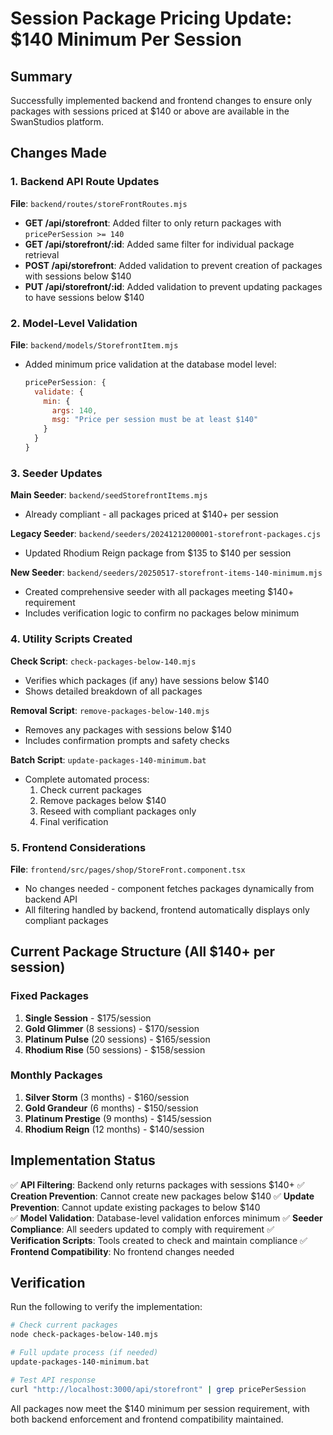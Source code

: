# Session Package Pricing Update: $140 Minimum Per Session

## Summary
Successfully implemented backend and frontend changes to ensure only packages with sessions priced at $140 or above are available in the SwanStudios platform.

## Changes Made

### 1. Backend API Route Updates

**File**: `backend/routes/storeFrontRoutes.mjs`

- **GET /api/storefront**: Added filter to only return packages with `pricePerSession >= 140`
- **GET /api/storefront/:id**: Added same filter for individual package retrieval
- **POST /api/storefront**: Added validation to prevent creation of packages with sessions below $140
- **PUT /api/storefront/:id**: Added validation to prevent updating packages to have sessions below $140

### 2. Model-Level Validation

**File**: `backend/models/StorefrontItem.mjs`

- Added minimum price validation at the database model level:
  ```javascript
  pricePerSession: {
    validate: {
      min: {
        args: 140,
        msg: "Price per session must be at least $140"
      }
    }
  }
  ```

### 3. Seeder Updates

**Main Seeder**: `backend/seedStorefrontItems.mjs`
- Already compliant - all packages priced at $140+ per session

**Legacy Seeder**: `backend/seeders/20241212000001-storefront-packages.cjs`
- Updated Rhodium Reign package from $135 to $140 per session

**New Seeder**: `backend/seeders/20250517-storefront-items-140-minimum.mjs`
- Created comprehensive seeder with all packages meeting $140+ requirement
- Includes verification logic to confirm no packages below minimum

### 4. Utility Scripts Created

**Check Script**: `check-packages-below-140.mjs`
- Verifies which packages (if any) have sessions below $140
- Shows detailed breakdown of all packages

**Removal Script**: `remove-packages-below-140.mjs`
- Removes any packages with sessions below $140
- Includes confirmation prompts and safety checks

**Batch Script**: `update-packages-140-minimum.bat`
- Complete automated process:
  1. Check current packages
  2. Remove packages below $140
  3. Reseed with compliant packages only
  4. Final verification

### 5. Frontend Considerations

**File**: `frontend/src/pages/shop/StoreFront.component.tsx`
- No changes needed - component fetches packages dynamically from backend API
- All filtering handled by backend, frontend automatically displays only compliant packages

## Current Package Structure (All $140+ per session)

### Fixed Packages
1. **Single Session** - $175/session
2. **Gold Glimmer** (8 sessions) - $170/session  
3. **Platinum Pulse** (20 sessions) - $165/session
4. **Rhodium Rise** (50 sessions) - $158/session

### Monthly Packages
1. **Silver Storm** (3 months) - $160/session
2. **Gold Grandeur** (6 months) - $150/session
3. **Platinum Prestige** (9 months) - $145/session
4. **Rhodium Reign** (12 months) - $140/session

## Implementation Status

✅ **API Filtering**: Backend only returns packages with sessions $140+
✅ **Creation Prevention**: Cannot create new packages below $140
✅ **Update Prevention**: Cannot update existing packages to below $140  
✅ **Model Validation**: Database-level validation enforces minimum
✅ **Seeder Compliance**: All seeders updated to comply with requirement
✅ **Verification Scripts**: Tools created to check and maintain compliance
✅ **Frontend Compatibility**: No frontend changes needed

## Verification

Run the following to verify the implementation:

```bash
# Check current packages
node check-packages-below-140.mjs

# Full update process (if needed)
update-packages-140-minimum.bat

# Test API response
curl "http://localhost:3000/api/storefront" | grep pricePerSession
```

All packages now meet the $140 minimum per session requirement, with both backend enforcement and frontend compatibility maintained.